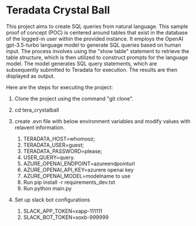 # Teradata Crystal Ball
This project aims to create SQL queries from natural language. 
This sample proof of concept (POC) is centered around tables that exist in the database of the logged-in user within the provided instance. 
It employs the OpenAI gpt-3.5-turbo language model to generate SQL queries based on human input. 
The process involves using the "show table" statement to retrieve the table structure, which is then utilized to construct prompts for the language model. 
The model generates SQL query statements, which are subsequently submitted to Teradata for execution. The results are then displayed as output.

Here are the steps for executing the project:

   1. Clone the project using the command "git clone".
   2. cd tera_crystalball
   3. create .evn file with below environment variables and modify values with relavent information.
      1. TERADATA_HOST=whomooz;
      2. TERADATA_USER=guest;
      3. TERADATA_PASSWORD=please;
      4. USER_QUERY=query.
      5. AZURE_OPENAI_ENDPOINT=azureendpointurl
      6. AZURE_OPENAI_API_KEY=azurere openai key
      7. AZURE_OPENAI_MODEL=modelname to use
      8. Run pip install -r requirements_dev.txt
      9. Run python main.py
 
 4. Set up slack bot configurations
	1. SLACK_APP_TOKEN=xapp-111111
	2. SLACK_BOT_TOKEN=xoxb-999999



